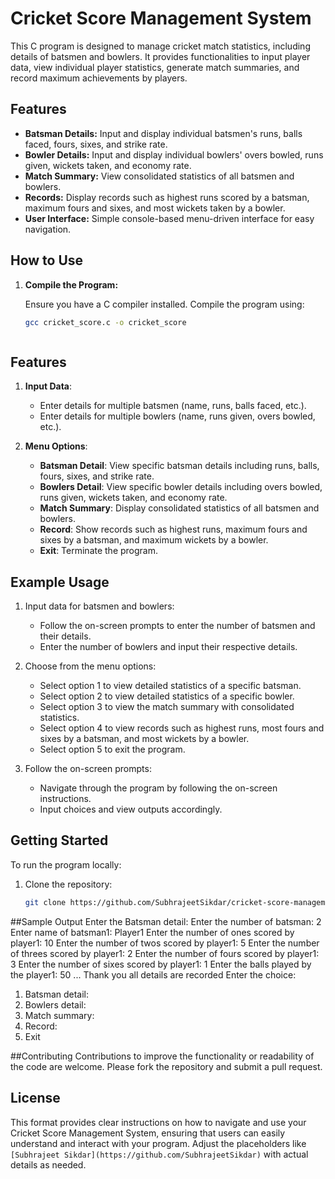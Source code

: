 # Cricket Score Management System

This C program is designed to manage cricket match statistics, including details of batsmen and bowlers. It provides functionalities to input player data, view individual player statistics, generate match summaries, and record maximum achievements by players.

## Features

- **Batsman Details:** Input and display individual batsmen's runs, balls faced, fours, sixes, and strike rate.
- **Bowler Details:** Input and display individual bowlers' overs bowled, runs given, wickets taken, and economy rate.
- **Match Summary:** View consolidated statistics of all batsmen and bowlers.
- **Records:** Display records such as highest runs scored by a batsman, maximum fours and sixes, and most wickets taken by a bowler.
- **User Interface:** Simple console-based menu-driven interface for easy navigation.



## How to Use

1. **Compile the Program:**

   Ensure you have a C compiler installed. Compile the program using:

   ```bash
   gcc cricket_score.c -o cricket_score



## Features

1. **Input Data**:
   - Enter details for multiple batsmen (name, runs, balls faced, etc.).
   - Enter details for multiple bowlers (name, runs given, overs bowled, etc.).

2. **Menu Options**:
   - **Batsman Detail**: View specific batsman details including runs, balls, fours, sixes, and strike rate.
   - **Bowlers Detail**: View specific bowler details including overs bowled, runs given, wickets taken, and economy rate.
   - **Match Summary**: Display consolidated statistics of all batsmen and bowlers.
   - **Record**: Show records such as highest runs, maximum fours and sixes by a batsman, and maximum wickets by a bowler.
   - **Exit**: Terminate the program.

## Example Usage

1. Input data for batsmen and bowlers:
   - Follow the on-screen prompts to enter the number of batsmen and their details.
   - Enter the number of bowlers and input their respective details.

2. Choose from the menu options:
   - Select option 1 to view detailed statistics of a specific batsman.
   - Select option 2 to view detailed statistics of a specific bowler.
   - Select option 3 to view the match summary with consolidated statistics.
   - Select option 4 to view records such as highest runs, most fours and sixes by a batsman, and most wickets by a bowler.
   - Select option 5 to exit the program.

3. Follow the on-screen prompts:
   - Navigate through the program by following the on-screen instructions.
   - Input choices and view outputs accordingly.

## Getting Started

To run the program locally:
1. Clone the repository:
   ```bash
   git clone https://github.com/SubhrajeetSikdar/cricket-score-management.git ```


##Sample Output
Enter the Batsman detail:
Enter the number of batsman:
2
Enter name of batsman1:
Player1
Enter the number of ones scored by player1:
10
Enter the number of twos scored by player1:
5
Enter the number of threes scored by player1:
2
Enter the number of fours scored by player1:
3
Enter the number of sixes scored by player1:
1
Enter the balls played by the player1:
50
...
Thank you all details are recorded
Enter the choice:
1) Batsman detail:
2) Bowlers detail:
3) Match summary:
4) Record:
5) Exit


##Contributing
Contributions to improve the functionality or readability of the code are welcome. Please fork the repository and submit a pull request.


## License
This format provides clear instructions on how to navigate and use your Cricket Score Management System, ensuring that users can easily understand and interact with your program. Adjust the placeholders like `[Subhrajeet Sikdar](https://github.com/SubhrajeetSikdar)` with actual details as needed.
